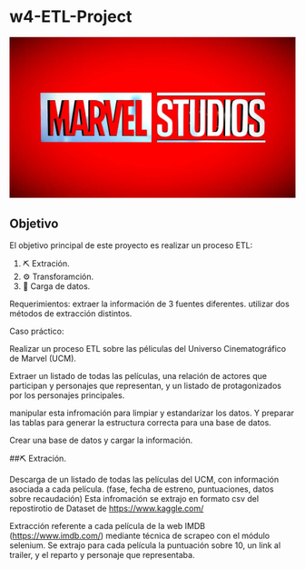 # w4-ETL-Project

![mv](https://github.com/AaronNebreda/w4-ETL-Project/blob/main/img/Marvel.png)


## Objetivo

El objetivo principal de este proyecto es realizar un proceso ETL:

   1. ⛏  Extración. 
   2. ⚙  Transforamción.
   3. 💾 Carga de datos.
   
Requerimientos: extraer la información de 3 fuentes diferentes. 
                utilizar dos métodos de extracción distintos.
                

Caso práctico: 

Realizar un proceso ETL sobre las péliculas del Universo Cinematográfico de Marvel (UCM).

Extraer un listado de todas las películas, una relación de actores que participan y personajes que representan,
y un listado de protagonizados por los personajes principales.

manipular esta infromación para limpiar y estandarizar los datos. Y preparar las tablas para generar la estructura correcta para una base de datos.
              
Crear una base de datos y cargar la información.              
               


##⛏ Extración.

 
Descarga de un listado de todas las películas del UCM, con información asociada a cada película. (fase, fecha de estreno, puntuaciones, datos sobre recaudación)
Esta infromación se extrajo en formato csv del repostirotio de Dataset de https://www.kaggle.com/


Extracción referente a cada película de la web IMDB (https://www.imdb.com/) mediante técnica de scrapeo con el módulo selenium.
Se extrajo para cada película la puntuación sobre 10, un link al trailer, y el reparto y personaje que representaba.



   
